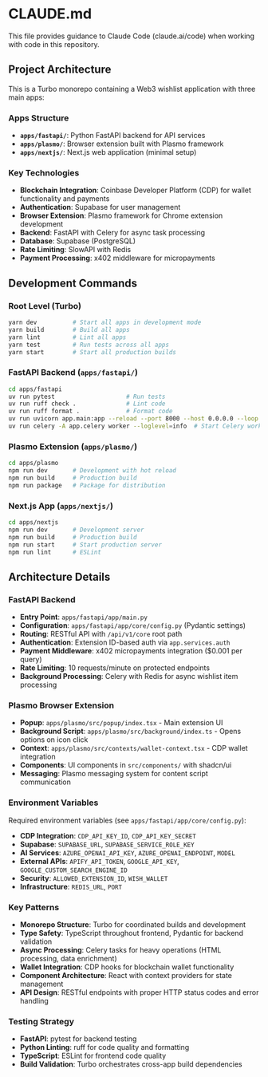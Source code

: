 # CLAUDE.md

This file provides guidance to Claude Code (claude.ai/code) when working with code in this repository.

## Project Architecture

This is a Turbo monorepo containing a Web3 wishlist application with three main apps:

### Apps Structure
- **`apps/fastapi/`**: Python FastAPI backend for API services
- **`apps/plasmo/`**: Browser extension built with Plasmo framework  
- **`apps/nextjs/`**: Next.js web application (minimal setup)

### Key Technologies
- **Blockchain Integration**: Coinbase Developer Platform (CDP) for wallet functionality and payments
- **Authentication**: Supabase for user management
- **Browser Extension**: Plasmo framework for Chrome extension development
- **Backend**: FastAPI with Celery for async task processing
- **Database**: Supabase (PostgreSQL)
- **Rate Limiting**: SlowAPI with Redis
- **Payment Processing**: x402 middleware for micropayments

## Development Commands

### Root Level (Turbo)
```bash
yarn dev          # Start all apps in development mode
yarn build        # Build all apps  
yarn lint         # Lint all apps
yarn test         # Run tests across all apps
yarn start        # Start all production builds
```

### FastAPI Backend (`apps/fastapi/`)
```bash
cd apps/fastapi
uv run pytest                    # Run tests
uv run ruff check .              # Lint code
uv run ruff format .             # Format code
uv run uvicorn app.main:app --reload --port 8000 --host 0.0.0.0 --loop asyncio  # Dev server
uv run celery -A app.celery worker --loglevel=info  # Start Celery worker
```

### Plasmo Extension (`apps/plasmo/`)
```bash
cd apps/plasmo
npm run dev       # Development with hot reload
npm run build     # Production build
npm run package   # Package for distribution
```

### Next.js App (`apps/nextjs/`)
```bash
cd apps/nextjs
npm run dev       # Development server
npm run build     # Production build
npm run start     # Start production server
npm run lint      # ESLint
```

## Architecture Details

### FastAPI Backend
- **Entry Point**: `apps/fastapi/app/main.py`
- **Configuration**: `apps/fastapi/app/core/config.py` (Pydantic settings)
- **Routing**: RESTful API with `/api/v1/core` root path
- **Authentication**: Extension ID-based auth via `app.services.auth`
- **Payment Middleware**: x402 micropayments integration ($0.001 per query)
- **Rate Limiting**: 10 requests/minute on protected endpoints
- **Background Processing**: Celery with Redis for async wishlist item processing

### Plasmo Browser Extension
- **Popup**: `apps/plasmo/src/popup/index.tsx` - Main extension UI
- **Background Script**: `apps/plasmo/src/background/index.ts` - Opens options on icon click
- **Context**: `apps/plasmo/src/contexts/wallet-context.tsx` - CDP wallet integration
- **Components**: UI components in `src/components/` with shadcn/ui
- **Messaging**: Plasmo messaging system for content script communication

### Environment Variables
Required environment variables (see `apps/fastapi/app/core/config.py`):
- **CDP Integration**: `CDP_API_KEY_ID`, `CDP_API_KEY_SECRET`  
- **Supabase**: `SUPABASE_URL`, `SUPABASE_SERVICE_ROLE_KEY`
- **AI Services**: `AZURE_OPENAI_API_KEY`, `AZURE_OPENAI_ENDPOINT`, `MODEL`
- **External APIs**: `APIFY_API_TOKEN`, `GOOGLE_API_KEY`, `GOOGLE_CUSTOM_SEARCH_ENGINE_ID`
- **Security**: `ALLOWED_EXTENSION_ID`, `WISH_WALLET`
- **Infrastructure**: `REDIS_URL`, `PORT`

### Key Patterns
- **Monorepo Structure**: Turbo for coordinated builds and development
- **Type Safety**: TypeScript throughout frontend, Pydantic for backend validation
- **Async Processing**: Celery tasks for heavy operations (HTML processing, data enrichment)
- **Wallet Integration**: CDP hooks for blockchain wallet functionality
- **Component Architecture**: React with context providers for state management
- **API Design**: RESTful endpoints with proper HTTP status codes and error handling

### Testing Strategy
- **FastAPI**: pytest for backend testing
- **Python Linting**: ruff for code quality and formatting
- **TypeScript**: ESLint for frontend code quality
- **Build Validation**: Turbo orchestrates cross-app build dependencies